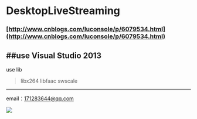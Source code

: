 # DesktopLiveStreaming

### [http://www.cnblogs.com/luconsole/p/6079534.html](http://www.cnblogs.com/luconsole/p/6079534.html)

##use Visual Studio 2013 
------
use lib
>libx264 
libfaac 
swscale 

------
email：171283644@qq.com

![](http://images2015.cnblogs.com/blog/524900/201611/524900-20161119010854404-2135512941.jpg)
